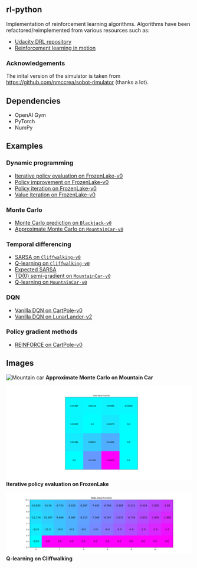## rl-python

Implementation of reinforcement learning algorithms. Algorithms have been refactored/reimplemented
from various resources such as:

- <a href="https://github.com/udacity/deep-reinforcement-learning">Udacity DRL repository</a>
- <a href="https://livevideo.manning.com/module/56_8_7/reinforcement-learning-in-motion/">Reinforcement learning in motion</a>


### Acknowledgements

The inital version of the simulator is taken from https://github.com/nmccrea/sobot-rimulator (thanks a lot). 

## Dependencies

- OpenAI Gym
- PyTorch
- NumPy


## Examples

### Dynamic programming

- <a href="src/examples/dp/iterative_policy_evaluation_frozen_lake.py">Iterative policy evaluation on FrozenLake-v0</a>
- <a href="src/examples/dp/policy_improvement_frozen_lake.py">Policy improvement on FrozenLake-v0</a>
- <a href="src/examples/dp/policy_iteration_frozen_lake.py">Policy iteration on FrozenLake-v0</a>
- <a href="src/examples/dp/value_iteration_frozen_lake.py">Value iteration on FrozenLake-v0</a>

### Monte Carlo

- <a href="src/examples/mc/mc_prediction_black_jack.py">Monte Carlo prediction on ```Blackjack-v0```</a>
- <a href="src/examples/mc/mountain_car_approximate_monte_carlo.py">Approximate Monte Carlo on ```MountainCar-v0```</a>

### Temporal differencing

- <a href="src/examples/td/cliff_walking_q_learning.py">SARSA on ```Cliffwalking-v0```</a> 
- <a href="src/examples/td/cliff_walking_q_learning.py">Q-learning on ```Cliffwalking-v0``` </a> 
- <a href="#">Expected SARSA  </a> 
- <a href="src/examples/td/td_zero_semi_gradient_mountain_car.py">TD(0) semi-gradient on ```MountainCar-v0```</a>
- <a href="src/examples/td/q_learning_moutain_car_v0.py">Q-learning on ```MountainCar-v0```</a>


### DQN

- <a href="src/examples/dqn/dqn_lunar_lander.py">Vanilla DQN on CartPole-v0</a>
- <a href="src/examples/dqn/dqn_lunar_lander.py">Vanilla DQN on LunarLander-v2</a>


### Policy gradient methods

- <a href="src/examples/pg/reinforce_cart_pole.py">REINFORCE on CartPole-v0</a>


## Images

![Mountain car](images/mountain_car.gif)
**Approximate Monte Carlo on Mountain Car**

![State value function](images/state_value_function_frozen_lake.png)
**Iterative policy evaluation on FrozenLake**

![State value function](images/q_learning_state_value.png)
**Q-learning on Cliffwalking**



 


